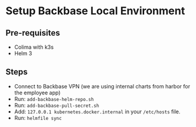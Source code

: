 # Setup Backbase Local Environment

## Pre-requisites
- Colima with k3s
- Helm 3

## Steps
* Connect to Backbase VPN (we are using internal charts from harbor for the employee app)
* Run: `add-backbase-helm-repo.sh`
* Run: `add-backbase-pull-secret.sh`
* Add: `127.0.0.1 kubernetes.docker.internal` in your `/etc/hosts` file.
* Run: `helmfile sync`
